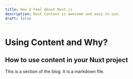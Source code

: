 ```yaml
---
title: How I Feel About Nuxt.js
description: Nuxt Content is awesome and easy to use.
draft: false
---
```


# Using Content and Why?

## How to use content in your Nuxt project
This is a section of the blog. It is a markdown file. 